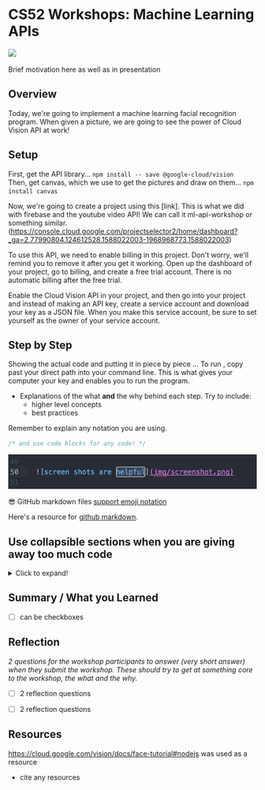 # CS52 Workshops:  Machine Learning APIs

![](http://i.giphy.com/eUh8NINbZf9Ys.gif)

Brief motivation here as well as in presentation

## Overview
Today, we're going to implement  a machine learning facial recognition program. When given a picture, we are going to see the power of Cloud Vision API at work! 

## Setup
First, get the API library... 
`npm install -- save @google-cloud/vision`  
Then, get canvas, which we use to get the pictures and draw on them...
`npm install canvas `

Now, we're going to create a project using this [link]. This is what we did with firebase and the youtube video API! 
We can call it ml-api-workshop or something similar.
(https://console.cloud.google.com/projectselector2/home/dashboard?_ga=2.77990804.124612528.1588022003-1968968773.1588022003)

To use this API, we need to enable billing in this project. Don't worry, we'll remind you to remove it after you get it working. Open up the dashboard of your project, go to billing, and create a free trial account. There is no automatic billing after the free trial. 

Enable the Cloud Vision API in your project, and then go into your project and instead of making an API key, create a service account and download your key as a JSON file. When you make this service account, be sure to set yourself as the owner of your service account.



## Step by Step
Showing the actual code and putting it in piece by piece ... 
To run , copy past your direct path into your command line. This is what gives your computer your key and enables you to run the program. 
* Explanations of the what **and** the why behind each step. Try to include:
  * higher level concepts
  * best practices

Remember to explain any notation you are using.

```javascript
/* and use code blocks for any code! */
```

![screen shots are helpful](img/screenshot.png)

:sunglasses: GitHub markdown files [support emoji notation](http://www.emoji-cheat-sheet.com/)

Here's a resource for [github markdown](https://guides.github.com/features/mastering-markdown/).

## Use collapsible sections when you are giving away too much code
<details>
 <summary>Click to expand!</summary>
 
 ```js
 // some code
 console.log('hi');
 ```
</details>



## Summary / What you Learned

* [ ] can be checkboxes

## Reflection

*2 questions for the workshop participants to answer (very short answer) when they submit the workshop. These should try to get at something core to the workshop, the what and the why.*

* [ ] 2 reflection questions
* [ ] 2 reflection questions


## Resources
https://cloud.google.com/vision/docs/face-tutorial#nodejs was used as a resource
* cite any resources
